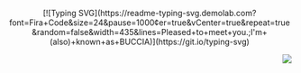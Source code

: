 <p align="center">
[![Typing SVG](https://readme-typing-svg.demolab.com?font=Fira+Code&size=24&pause=1000&center=true&vCenter=true&repeat=true&random=false&width=435&lines=Pleased+to+meet+you.;I'm+(also)+known+as+BUCCIA)](https://git.io/typing-svg)
</p>

<img align="right" src="https://github-readme-stats.vercel.app/api/top-langs/?username=CFCIFE&layout=compact&theme=vision-friendly-dark"/>


